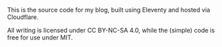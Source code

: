 This is the source code for my blog, built using Eleventy and hosted via Cloudflare.

All writing is licensed under CC BY-NC-SA 4.0, while the (simple) code is free for use under MIT.

